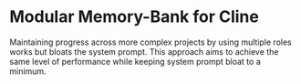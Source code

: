 # Modular Memory-Bank for Cline

Maintaining progress across more complex projects by using multiple roles works but bloats the system prompt. This approach aims to achieve the same level of performance while keeping system prompt bloat to a minimum.
